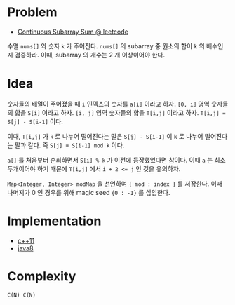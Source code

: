 # Problem

* [Continuous Subarray Sum @ leetcode](https://leetcode.com/problems/continuous-subarray-sum/)

수열 `nums[]` 와 숫자 `k` 가 주어진다. `nums[]` 의 subarray 중 원소의
합이 `k` 의 배수인지 검증하라. 이때, subarray 의 개수는 2 개
이상이어야 한다.

# Idea

숫자들의 배열이 주어졌을 때 `i` 인덱스의 숫자를 `a[i]` 이라고 하자.
`[0, i]` 영역 숫자들의 합을 `S[i]` 이라고 하자.  `[i, j]` 영역
숫자들의 합을 `T[i,j]` 이라고 하자.  `T[i,j] = S[j] - S[i-1]` 이다.

이때, `T[i,j]` 가 `k` 로 나누어 떨어진다는 말은 `S[j] - S[i-1]` 이 `k`
로 나누어 떨어진다는 말과 같다.  즉 `S[j] ≡ S[i-1] mod k` 이다.

`a[]` 를 처음부터 순회하면서 `S[i] % k` 가 이전에 등장했었다면
참이다. 이때 `a` 는 최소 두개이어야 하기 때문에 `T[i,j]` 에서 `i + 2
<= j` 인 것을 유의하자.

`Map<Integer, Integer> modMap` 을 선언하여 `{ mod : index }` 를
저장한다. 이때 나머지가 0 인 경우를 위해 magic seed `{0 : -1}` 를
삽입한다.
 
# Implementation

* [c++11](a.cpp)
* [java8](MainApp.java)

# Complexity

```
C(N) C(N)
```
